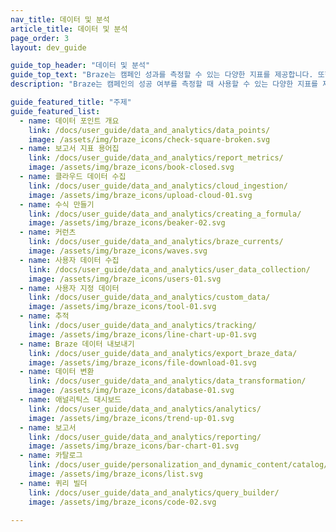 ```yaml
---
nav_title: 데이터 및 분석
article_title: 데이터 및 분석
page_order: 3
layout: dev_guide

guide_top_header: "데이터 및 분석"
guide_top_text: "Braze는 캠페인 성과를 측정할 수 있는 다양한 지표를 제공합니다. 또한 다양한 보고 및 추적 기능을 제공하여 필요한 수치를 얻을 수 있습니다.<br><br>팀이 대량의 세분화된 고객 데이터에 대해 조치를 취할 수 있는 데이터 스트리밍 내보내기 도구인 <a href='/docs/user_guide/data_and_analytics/braze_currents/'>Currents를</a> 사용하여 다른 동급 최고의 보고 플랫폼에서 비즈니스 인텔리전스(BI) 및 분석 작업을 보완할 수 있도록 Braze 데이터를 활용하세요."
description: "Braze는 캠페인의 성공 여부를 측정할 때 사용할 수 있는 다양한 지표를 제공합니다. 또한 다양한 보고서와 추적 기능을 제공하여 필요한 수치를 확보할 수 있도록 지원합니다." 

guide_featured_title: "주제"
guide_featured_list:
  - name: 데이터 포인트 개요
    link: /docs/user_guide/data_and_analytics/data_points/
    image: /assets/img/braze_icons/check-square-broken.svg
  - name: 보고서 지표 용어집
    link: /docs/user_guide/data_and_analytics/report_metrics/
    image: /assets/img/braze_icons/book-closed.svg
  - name: 클라우드 데이터 수집
    link: /docs/user_guide/data_and_analytics/cloud_ingestion/
    image: /assets/img/braze_icons/upload-cloud-01.svg
  - name: 수식 만들기
    link: /docs/user_guide/data_and_analytics/creating_a_formula/
    image: /assets/img/braze_icons/beaker-02.svg
  - name: 커런츠
    link: /docs/user_guide/data_and_analytics/braze_currents/
    image: /assets/img/braze_icons/waves.svg
  - name: 사용자 데이터 수집
    link: /docs/user_guide/data_and_analytics/user_data_collection/
    image: /assets/img/braze_icons/users-01.svg
  - name: 사용자 지정 데이터
    link: /docs/user_guide/data_and_analytics/custom_data/
    image: /assets/img/braze_icons/tool-01.svg
  - name: 추적
    link: /docs/user_guide/data_and_analytics/tracking/
    image: /assets/img/braze_icons/line-chart-up-01.svg
  - name: Braze 데이터 내보내기
    link: /docs/user_guide/data_and_analytics/export_braze_data/
    image: /assets/img/braze_icons/file-download-01.svg
  - name: 데이터 변환
    link: /docs/user_guide/data_and_analytics/data_transformation/
    image: /assets/img/braze_icons/database-01.svg
  - name: 애널리틱스 대시보드
    link: /docs/user_guide/data_and_analytics/analytics/
    image: /assets/img/braze_icons/trend-up-01.svg
  - name: 보고서
    link: /docs/user_guide/data_and_analytics/reporting/
    image: /assets/img/braze_icons/bar-chart-01.svg
  - name: 카탈로그
    link: /docs/user_guide/personalization_and_dynamic_content/catalog/
    image: /assets/img/braze_icons/list.svg
  - name: 퀴리 빌더
    link: /docs/user_guide/data_and_analytics/query_builder/
    image: /assets/img/braze_icons/code-02.svg

---
```

<br><br>
